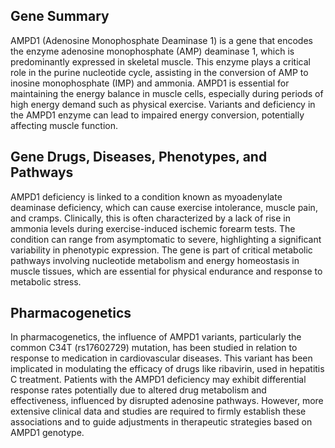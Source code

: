 ## Gene Summary
AMPD1 (Adenosine Monophosphate Deaminase 1) is a gene that encodes the enzyme adenosine monophosphate (AMP) deaminase 1, which is predominantly expressed in skeletal muscle. This enzyme plays a critical role in the purine nucleotide cycle, assisting in the conversion of AMP to inosine monophosphate (IMP) and ammonia. AMPD1 is essential for maintaining the energy balance in muscle cells, especially during periods of high energy demand such as physical exercise. Variants and deficiency in the AMPD1 enzyme can lead to impaired energy conversion, potentially affecting muscle function.

## Gene Drugs, Diseases, Phenotypes, and Pathways
AMPD1 deficiency is linked to a condition known as myoadenylate deaminase deficiency, which can cause exercise intolerance, muscle pain, and cramps. Clinically, this is often characterized by a lack of rise in ammonia levels during exercise-induced ischemic forearm tests. The condition can range from asymptomatic to severe, highlighting a significant variability in phenotypic expression. The gene is part of critical metabolic pathways involving nucleotide metabolism and energy homeostasis in muscle tissues, which are essential for physical endurance and response to metabolic stress.

## Pharmacogenetics
In pharmacogenetics, the influence of AMPD1 variants, particularly the common C34T (rs17602729) mutation, has been studied in relation to response to medication in cardiovascular diseases. This variant has been implicated in modulating the efficacy of drugs like ribavirin, used in hepatitis C treatment. Patients with the AMPD1 deficiency may exhibit differential response rates potentially due to altered drug metabolism and effectiveness, influenced by disrupted adenosine pathways. However, more extensive clinical data and studies are required to firmly establish these associations and to guide adjustments in therapeutic strategies based on AMPD1 genotype.